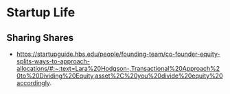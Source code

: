 # Startup Life

## Sharing Shares
- https://startupguide.hbs.edu/people/founding-team/co-founder-equity-splits-ways-to-approach-allocations/#:~:text=Lara%20Hodgson-,Transactional%20Approach%20to%20Dividing%20Equity,asset%2C%20you%20divide%20equity%20accordingly.


